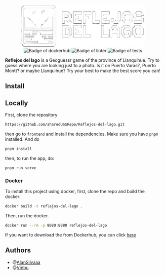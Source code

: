 <div align=center>
  <img src="frontend/src/assets/images/logo.png" alt="Logo of Reflejos del lago" width="400">
</div>

<div align=center>
    <img src="https://github.com/sharedUSSRepo/Reflejos-del-lago/actions/workflows/dockerhub.yml/badge.svg" alt="Badge of dockerhub">
    <img src="https://github.com/sharedUSSRepo/Reflejos-del-lago/actions/workflows/linter.yml/badge.svg" alt="Badge of linter">
    <img src="https://github.com/sharedUSSRepo/Reflejos-del-lago/actions/workflows/tests.yml/badge.svg" alt="Badge of tests">
</div>

**Reflejos del lago** is a Geoguessr game of the province of Llanquihue. Try to guess where you are looking just to a photo. Is it on Puerto Varas?, Puerto Montt? or maybe Llanquihue? Try your best to make the best score you can!

## Install

## Locally
First, clone the repository
```bash
https://github.com/sharedUSSRepo/Reflejos-del-lago.git
```

then go to `frontend` and install the dependencies. Make sure you have `pnpm` installed. And do
```bash
pnpm install
```

then, to run the app, do:
```bash
pnpm run serve
```
### Docker
To install this project using docker, first, clone the repo and build the docker:
```bash
docker build -t reflejos-del-lago .
```

Then, run the docker.
```bash
docker run --rm -p 8080:8080 reflejos-del-lago
```

If you want to download the from Dockerhub, you can click [here](https://hub.docker.com/repository/docker/teg57/reflejos-del-lago/)

## Authors
- @[AlanSilvaaa](https://github.com/AlanSilvaaa)
- @[Vinbu](https://github.com/Vinbu)
